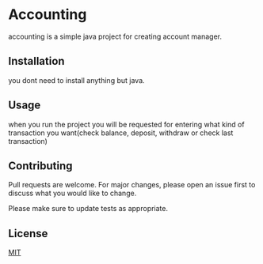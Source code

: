 # Accounting

accounting is a simple  java project for creating account manager.

## Installation


you dont need to install anything but java.

## Usage
when you run the project you will be requested for entering what kind of transaction you want(check balance, deposit, withdraw or check last transaction)


## Contributing
Pull requests are welcome. For major changes, please open an issue first to discuss what you would like to change.

Please make sure to update tests as appropriate.

## License
[MIT](https://choosealicense.com/licenses/mit/)
